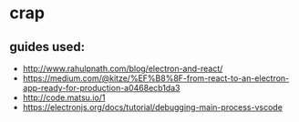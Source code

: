 # crap


## guides used:
* http://www.rahulpnath.com/blog/electron-and-react/
* https://medium.com/@kitze/%EF%B8%8F-from-react-to-an-electron-app-ready-for-production-a0468ecb1da3
* http://code.matsu.io/1
* https://electronjs.org/docs/tutorial/debugging-main-process-vscode
